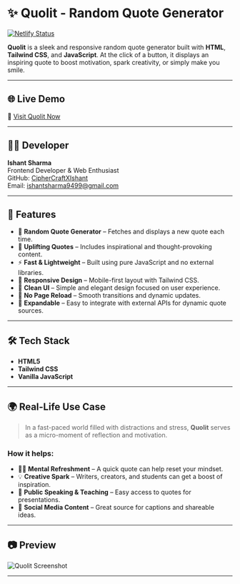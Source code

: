 # ✨ Quolit - Random Quote Generator

[![Netlify Status](https://api.netlify.com/api/v1/badges/06f2c6ab-cd8f-47e4-a264-69b9c67d55d1/deploy-status)](https://viewquotes2o.netlify.app/)

**Quolit** is a sleek and responsive random quote generator built with **HTML**, **Tailwind CSS**, and **JavaScript**. At the click of a button, it displays an inspiring quote to boost motivation, spark creativity, or simply make you smile.

---

## 🌐 Live Demo

🔗 [Visit Quolit Now](https://viewquotes2o.netlify.app/)

---

## 👨‍💻 Developer

**Ishant Sharma**  
Frontend Developer & Web Enthusiast  
GitHub: [CipherCraftXIshant](https://github.com/CipherCraftXIshant)  
Email: [ishantsharma9499@gmail.com](mailto:ishantsharma9499@gmail.com)

---

## 🚀 Features

- 🔁 **Random Quote Generator** – Fetches and displays a new quote each time.
- 🧠 **Uplifting Quotes** – Includes inspirational and thought-provoking content.
- ⚡ **Fast & Lightweight** – Built using pure JavaScript and no external libraries.
- 📱 **Responsive Design** – Mobile-first layout with Tailwind CSS.
- 🎨 **Clean UI** – Simple and elegant design focused on user experience.
- 🔄 **No Page Reload** – Smooth transitions and dynamic updates.
- 💬 **Expandable** – Easy to integrate with external APIs for dynamic quote sources.

---

## 🛠️ Tech Stack

- **HTML5**  
- **Tailwind CSS**  
- **Vanilla JavaScript**

---

## 🌍 Real-Life Use Case

> In a fast-paced world filled with distractions and stress, **Quolit** serves as a micro-moment of reflection and motivation.

### How it helps:

- 🧘‍♀️ **Mental Refreshment** – A quick quote can help reset your mindset.
- 💡 **Creative Spark** – Writers, creators, and students can get a boost of inspiration.
- 📢 **Public Speaking & Teaching** – Easy access to quotes for presentations.
- 📱 **Social Media Content** – Great source for captions and shareable ideas.

---

## 📷 Preview

![Quolit Screenshot](https://i.imgur.com/QuolitSample.png) 

---

##
